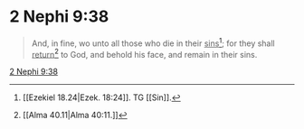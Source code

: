 # 2 Nephi 9:38

> And, in fine, wo unto all those who die in their <u>sins</u>[^a]; for they shall <u>return</u>[^b] to God, and behold his face, and remain in their sins.

[2 Nephi 9:38](https://www.churchofjesuschrist.org/study/scriptures/bofm/2-ne/9?lang=eng&id=p38#p38)


[^a]: [[Ezekiel 18.24|Ezek. 18:24]]. TG [[Sin]].
[^b]: [[Alma 40.11|Alma 40:11.]]
